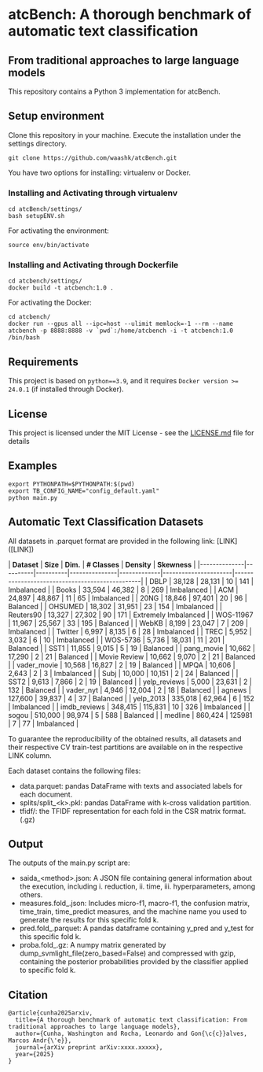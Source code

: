 # atcBench: A thorough benchmark of automatic text classification 

## From traditional approaches to large language models

This repository contains a Python 3 implementation for atcBench.

## Setup environment

Clone this repository in your machine. Execute the installation under the settings directory.

```
git clone https://github.com/waashk/atcBench.git
```

You have two options for installing: virtualenv or Docker.

### Installing and Activating through virtualenv

```
cd atcBench/settings/
bash setupENV.sh
```

For activating the environment:

```
source env/bin/activate
```

### Installing and Activating through Dockerfile


```
cd atcbench/settings/
docker build -t atcbench:1.0 .
```

For activating the Docker:

```
cd atcbench/
docker run --gpus all --ipc=host --ulimit memlock=-1 --rm --name atcbench -p 8888:8888 -v `pwd`:/home/atcbench -i -t atcbench:1.0 /bin/bash
```

## Requirements

This project is based on ```python==3.9```, and it requires ```Docker version >= 24.0.1``` (if installed through Docker).

## License

This project is licensed under the MIT License - see the [LICENSE.md](LICENSE.md) file for details

## Examples

```
export PYTHONPATH=$PYTHONPATH:$(pwd)
export TB_CONFIG_NAME="config_default.yaml"
python main.py 
```

## Automatic Text Classification Datasets

All datasets in .parquet format are provided in the following link: [LINK] ([LINK])

| **Dataset**  | **Size** | **Dim.** | **# Classes** | **Density** | **Skewness**                                                |
|--------------|----------|----------|---------------|-------------|----------------------|------------------------------------------------|
| DBLP         | 38,128   | 28,131   | 10            | 141         | Imbalanced            |
| Books        | 33,594   | 46,382   | 8             | 269         | Imbalanced            |
| ACM          | 24,897   | 48,867   | 11            | 65          | Imbalanced            |
| 20NG         | 18,846   | 97,401   | 20            | 96          | Balanced              |
| OHSUMED      | 18,302   | 31,951   | 23            | 154         | Imbalanced            |
| Reuters90    | 13,327   | 27,302   | 90            | 171         | Extremely Imbalanced  |
| WOS-11967    | 11,967   | 25,567   | 33            | 195         | Balanced              |
| WebKB        | 8,199    | 23,047   | 7             | 209         | Imbalanced            |
| Twitter      | 6,997    | 8,135    | 6             | 28          | Imbalanced            |
| TREC         | 5,952    | 3,032    | 6             | 10          | Imbalanced            |
| WOS-5736     | 5,736    | 18,031   | 11            | 201         | Balanced              |
| SST1         | 11,855   | 9,015    | 5             | 19          | Balanced              |
| pang_movie   | 10,662   | 17,290   | 2             | 21          | Balanced              |
| Movie Review | 10,662   | 9,070    | 2             | 21          | Balanced              |
| vader_movie  | 10,568   | 16,827   | 2             | 19          | Balanced              |
| MPQA         | 10,606   | 2,643    | 2             | 3           | Imbalanced            |
| Subj         | 10,000   | 10,151   | 2             | 24          | Balanced              |
| SST2         | 9,613    | 7,866    | 2             | 19          | Balanced              |
| yelp_reviews | 5,000    | 23,631   | 2             | 132         | Balanced              |
| vader_nyt    | 4,946    | 12,004   | 2             | 18          | Balanced              |
| agnews       | 127,600  | 39,837   | 4             | 37          | Balanced              |
| yelp_2013    | 335,018  | 62,964   | 6             | 152         | Imbalanced            |
| imdb_reviews | 348,415  | 115,831  | 10            | 326         | Imbalanced            |
| sogou        | 510,000  | 98,974   | 5             | 588         | Balanced              |
| medline      | 860,424  | 125981   | 7             | 77          | Imbalanced            |

To guarantee the reproducibility of the obtained results, all datasets and their respective CV train-test partitions are available on in the respective LINK column.

Each dataset contains the following files:
- data.parquet: pandas DataFrame with texts and associated labels for each document.
- splits/split_\<k\>.pkl:  pandas DataFrame with k-cross validation partition.
- tfidf/: the TFIDF representation for each fold in the CSR matrix format. (.gz)

## Output

The outputs of the main.py script are:

- saida_\<method\>.json: A JSON file containing general information about the execution, including i. reduction, ii. time, iii. hyperparameters, among others.
- measures.fold_<k>.json: Includes micro-f1, macro-f1, the confusion matrix, time_train, time_predict measures, and the machine name you used to generate the results for this specific fold k.
- pred.fold_<k>.parquet: A pandas dataframe containing y_pred and y_test for this specific fold k.
- proba.fold_<k>.gz: A numpy matrix generated by dump_svmlight_file(zero_based=False) and compressed with gzip, containing the posterior probabilities provided by the classifier applied to specific fold k.

## Citation

```
@article{cunha2025arxiv,
  title={A thorough benchmark of automatic text classification: From traditional approaches to large language models},
  author={Cunha, Washington and Rocha, Leonardo and Gon{\c{c}}alves, Marcos Andr{\'e}},
  journal={arXiv preprint arXiv:xxxx.xxxxx},
  year={2025}
}
```

